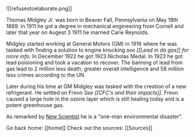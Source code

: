 ![[refusestoelaborate.png]]

Thomas Midgley Jr. was born in Beaver Fall, Pennsylvania on May 18th 1889. In 1911 he got a degree in mechanical engineering from Cornell and later that year on Augest 3 1911 he married Carie Reynolds.

Midgley started working at General Motors (GM) in 1916 where he was tasked with finding a solution to engine knocking *see [[Lead in da gas]] for more info*. In December 1922 he got 1923 Nicholas Medal. In 1923 he got lead poisioning and took a vacation to recover. The banning of lead from gas lead to 2 million less death, greater overall intelligence and 58 million less crimes according to the UN.

Later during his time at GM Midgley was tasked with the creation of a new refrigerant. He settled on Freon *See [[CFC's and their impacts]]*. Freon caused a large hole in the ozone layer which is still healing today and is a potent greenhouse gas. 

As remarked by [New Scientist](https://en.wikipedia.org/wiki/New_Scientist) he is a "one-man environmental disaster".

Go back home: [[home]]
Check out the sources: [[Sources]]